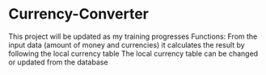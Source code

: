 # Currency-Converter
This project will be updated as my training progresses
Functions: 
  From the input data (amount of money and currencies) it calculates the result by following the local currency table
  The local currency table can be changed or updated from the database
